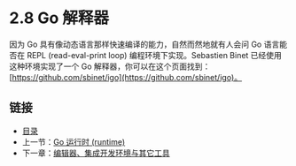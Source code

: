 # 2.8 Go 解释器

因为 Go 具有像动态语言那样快速编译的能力，自然而然地就有人会问 Go 语言能否在 REPL (read-eval-print loop) 编程环境下实现。Sebastien Binet 已经使用这种环境实现了一个 Go 解释器，你可以在这个页面找到：[https://github.com/sbinet/igo](https://github.com/sbinet/igo)。

## 链接

- [目录](getting-started.md)
- 上一节：[Go 运行时 (runtime)](02.7.md)
- 下一章：[编辑器、集成开发环境与其它工具](03.0.md)
